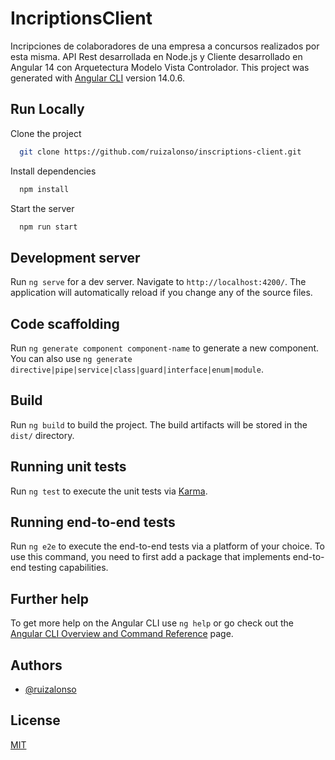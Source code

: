 # IncriptionsClient

Incripciones de colaboradores de una empresa a concursos realizados por esta misma. 
API Rest desarrollada en Node.js y Cliente desarrollado en Angular 14 con Arquetectura Modelo Vista Controlador. 
This project was generated with [Angular CLI](https://github.com/angular/angular-cli) version 14.0.6.

## Run Locally

Clone the project

```bash
  git clone https://github.com/ruizalonso/inscriptions-client.git
```

Install dependencies

```bash
  npm install
```

Start the server

```bash
  npm run start
```

## Development server

Run `ng serve` for a dev server. Navigate to `http://localhost:4200/`. The application will automatically reload if you change any of the source files.

## Code scaffolding

Run `ng generate component component-name` to generate a new component. You can also use `ng generate directive|pipe|service|class|guard|interface|enum|module`.

## Build

Run `ng build` to build the project. The build artifacts will be stored in the `dist/` directory.

## Running unit tests

Run `ng test` to execute the unit tests via [Karma](https://karma-runner.github.io).

## Running end-to-end tests

Run `ng e2e` to execute the end-to-end tests via a platform of your choice. To use this command, you need to first add a package that implements end-to-end testing capabilities.

## Further help

To get more help on the Angular CLI use `ng help` or go check out the [Angular CLI Overview and Command Reference](https://angular.io/cli) page.


## Authors

- [@ruizalonso](https://github.com/ruizalonso)


## License

[MIT](https://choosealicense.com/licenses/mit/)



